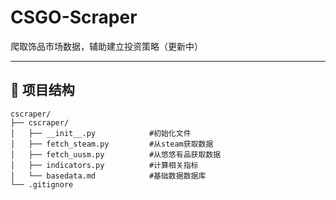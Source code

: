 # CSGO-Scraper
爬取饰品市场数据，辅助建立投资策略（更新中）

---
## 📂 项目结构

```
cscraper/
├── cscraper/
│   ├── __init__.py            #初始化文件
│   ├── fetch_steam.py         #从steam获取数据
│   ├── fetch_uusm.py          #从悠悠有品获取数据
│   ├── indicators.py          #计算相关指标
│   └── basedata.md            #基础数据数据库
└── .gitignore                  
```